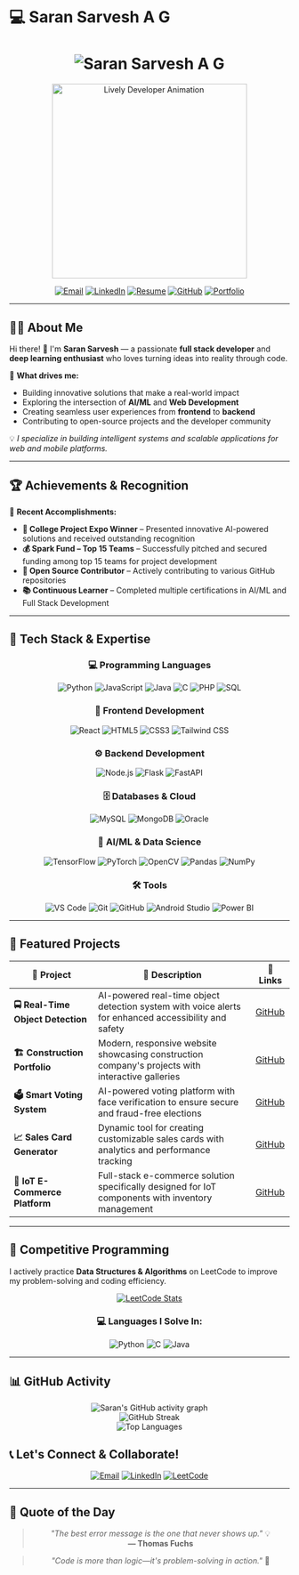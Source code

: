 # 💻 Saran Sarvesh A G

<h1 align="center">
  <img src="https://readme-typing-svg.demolab.com?font=Fira+Code&weight=600&size=26&duration=2000&pause=500&color=00BFFF&center=true&vCenter=true&width=650&lines=%F0%9F%92%BB+Saran+Sarvesh+A+G;Full+Stack+Developer;AI+%26+Deep+Learning+Enthusiast;Problem+Solver+%26+Tech+Innovator" alt="Saran Sarvesh A G" />
</h1>

<p align="center">
  <img src="https://media.giphy.com/media/M9gbBd9nbDrOTu1Mqx/giphy.gif" width="350" alt="Lively Developer Animation"/>
</p>

<div align="center">
  
[![Email](https://img.shields.io/badge/📧_saransarvesh213@gmail.com-D14836?style=for-the-badge&logo=gmail&logoColor=white)](mailto:saransarvesh213@gmail.com)
[![LinkedIn](https://img.shields.io/badge/👔_LinkedIn-0077B5?style=for-the-badge&logo=linkedin&logoColor=white)](https://www.linkedin.com/in/saran-sarvesh-a-g-950357285/)
[![Resume](https://img.shields.io/badge/📄_Resume-0A66C2?style=for-the-badge&logo=googledrive&logoColor=white)](https://drive.google.com/file/d/1UxHqPqUjk-7eurf4sK6MU-C3T0C5OLjz/view?usp=sharing)
[![GitHub](https://img.shields.io/badge/🐱_GitHub-100000?style=for-the-badge&logo=github&logoColor=white)](https://github.com/Saransarvesh)
[![Portfolio](https://img.shields.io/badge/🌐_Portfolio-FF5722?style=for-the-badge&logo=google-chrome&logoColor=white)](#)

</div>

---

## 👨‍💻 About Me  

Hi there! 👋 I'm **Saran Sarvesh** — a passionate **full stack developer** and **deep learning enthusiast** who loves turning ideas into reality through code.

🚀 **What drives me:**
- Building innovative solutions that make a real-world impact
- Exploring the intersection of **AI/ML** and **Web Development**
- Creating seamless user experiences from **frontend** to **backend**
- Contributing to open-source projects and the developer community

💡 *I specialize in building intelligent systems and scalable applications for web and mobile platforms.*

---

## 🏆 Achievements & Recognition  

🎉 **Recent Accomplishments:**
- **🏅 College Project Expo Winner** – Presented innovative AI-powered solutions and received outstanding recognition  
- **💰 Spark Fund – Top 15 Teams** – Successfully pitched and secured funding among top 15 teams for project development  
- **🌟 Open Source Contributor** – Actively contributing to various GitHub repositories  
- **📚 Continuous Learner** – Completed multiple certifications in AI/ML and Full Stack Development  

---

## 🚀 Tech Stack & Expertise  

<div align="center">

### 💻 Programming Languages  

![Python](https://img.shields.io/badge/Python-3670A0?style=for-the-badge&logo=python&logoColor=ffdd54)
![JavaScript](https://img.shields.io/badge/JavaScript-F7DF1E?style=for-the-badge&logo=javascript&logoColor=black)
![Java](https://img.shields.io/badge/Java-ED8B00?style=for-the-badge&logo=openjdk&logoColor=white)
![C](https://img.shields.io/badge/C-00599C?style=for-the-badge&logo=c&logoColor=white)
![PHP](https://img.shields.io/badge/PHP-777BB4?style=for-the-badge&logo=php&logoColor=white)
![SQL](https://img.shields.io/badge/SQL-CC2927?style=for-the-badge&logo=databricks&logoColor=white)

### 🎨 Frontend Development  

![React](https://img.shields.io/badge/React-61DAFB?style=for-the-badge&logo=react&logoColor=black)
![HTML5](https://img.shields.io/badge/HTML5-E34F26?style=for-the-badge&logo=html5&logoColor=white)
![CSS3](https://img.shields.io/badge/CSS3-1572B6?style=for-the-badge&logo=css3&logoColor=white)
![Tailwind CSS](https://img.shields.io/badge/Tailwind_CSS-38B2AC?style=for-the-badge&logo=tailwind-css&logoColor=white)

### ⚙️ Backend Development  

![Node.js](https://img.shields.io/badge/Node.js-43853D?style=for-the-badge&logo=node-dot-js&logoColor=white)
![Flask](https://img.shields.io/badge/Flask-000000?style=for-the-badge&logo=flask&logoColor=white)
![FastAPI](https://img.shields.io/badge/FastAPI-009688?style=for-the-badge&logo=fastapi&logoColor=white)

### 🗄️ Databases & Cloud  

![MySQL](https://img.shields.io/badge/MySQL-4479A1?style=for-the-badge&logo=mysql&logoColor=white)
![MongoDB](https://img.shields.io/badge/MongoDB-4EA94B?style=for-the-badge&logo=mongodb&logoColor=white)
![Oracle](https://img.shields.io/badge/Oracle-FF0000?style=for-the-badge&logo=oracle&logoColor=white)

### 🤖 AI/ML & Data Science  

![TensorFlow](https://img.shields.io/badge/TensorFlow-FF6F00?style=for-the-badge&logo=tensorflow&logoColor=white)
![PyTorch](https://img.shields.io/badge/PyTorch-EE4C2C?style=for-the-badge&logo=pytorch&logoColor=white)
![OpenCV](https://img.shields.io/badge/OpenCV-27338e?style=for-the-badge&logo=OpenCV&logoColor=white)
![Pandas](https://img.shields.io/badge/Pandas-2C2D72?style=for-the-badge&logo=pandas&logoColor=white)
![NumPy](https://img.shields.io/badge/NumPy-013243?style=for-the-badge&logo=numpy&logoColor=white)

### 🛠️ Tools  

![VS Code](https://img.shields.io/badge/VS_Code-0078d7?style=for-the-badge&logo=visual-studio-code&logoColor=white)
![Git](https://img.shields.io/badge/Git-F05032?style=for-the-badge&logo=git&logoColor=white)
![GitHub](https://img.shields.io/badge/GitHub-100000?style=for-the-badge&logo=github&logoColor=white)
![Android Studio](https://img.shields.io/badge/Android_Studio-3DDC84?style=for-the-badge&logo=androidstudio&logoColor=white)
![Power BI](https://img.shields.io/badge/PowerBI-F2C811?style=for-the-badge&logo=powerbi&logoColor=black)

</div>

---

## 🚧 Featured Projects  

<div align="center">

| 🎯 Project | 📝 Description | 🔗 Links |
|------------|----------------|----------|
| **🚍 Real-Time Object Detection** | AI-powered real-time object detection system with voice alerts for enhanced accessibility and safety | [GitHub](https://github.com/saran887/Real-Time-Object-Detection-with-voice) |
| **🏗️ Construction Portfolio** | Modern, responsive website showcasing construction company's projects with interactive galleries | [GitHub](https://github.com/saran887/Construction-Website) |
| **🗳️ Smart Voting System** | AI-powered voting platform with face verification to ensure secure and fraud-free elections | [GitHub](https://github.com/saran887/smart-voting-system) |
| **📈 Sales Card Generator** | Dynamic tool for creating customizable sales cards with analytics and performance tracking | [GitHub](https://github.com/saran887/sales-card-generator) |
| **🛒 IoT E-Commerce Platform** | Full-stack e-commerce solution specifically designed for IoT components with inventory management | [GitHub](https://github.com/saran887/iot-webpage) |

</div>

---

## 🧩 Competitive Programming  

I actively practice **Data Structures & Algorithms** on LeetCode to improve my problem-solving and coding efficiency.  

<div align="center">

[![LeetCode Stats](https://leetcard.jacoblin.cool/saransarvesh_51?theme=dark&font=Karma&ext=contest)](https://leetcode.com/u/saransarvesh_51/)

### 💻 Languages I Solve In:
![Python](https://img.shields.io/badge/Python-3670A0?style=for-the-badge&logo=python&logoColor=ffdd54)
![C](https://img.shields.io/badge/C-00599C?style=for-the-badge&logo=c&logoColor=white)
![Java](https://img.shields.io/badge/Java-ED8B00?style=for-the-badge&logo=openjdk&logoColor=white)

</div>

---


## 📊 GitHub Activity  

<div align="center">

![Saran's GitHub activity graph](https://github-readme-activity-graph.vercel.app/graph?username=saran887&theme=tokyo-night)  
![GitHub Streak](https://github-readme-streak-stats.herokuapp.com?user=saran887&theme=tokyonight&hide_border=true)  
![Top Languages](https://github-readme-stats.vercel.app/api/top-langs/?username=saran887&layout=compact&theme=tokyonight&hide_border=true&langs_count=8)  

</div>



## 📞 Let's Connect & Collaborate!  

<div align="center">

[![Email](https://img.shields.io/badge/📧_Email_Me-D14836?style=for-the-badge&logo=gmail&logoColor=white)](mailto:saransarvesh213@gmail.com)
[![LinkedIn](https://img.shields.io/badge/💼_LinkedIn_Connect-0077B5?style=for-the-badge&logo=linkedin&logoColor=white)](https://www.linkedin.com/in/saran-sarvesh-a-g-950357285/)
[![LeetCode](https://img.shields.io/badge/🧩_LeetCode_Profile-FFA116?style=for-the-badge&logo=leetcode&logoColor=white)](https://leetcode.com/u/saransarvesh_51/)

</div>

---

## 💭 Quote of the Day  

<div align="center">

> *"The best error message is the one that never shows up."* 💡  
> **— Thomas Fuchs**  

> *"Code is more than logic—it's problem-solving in action."* 🚀  

</div>
